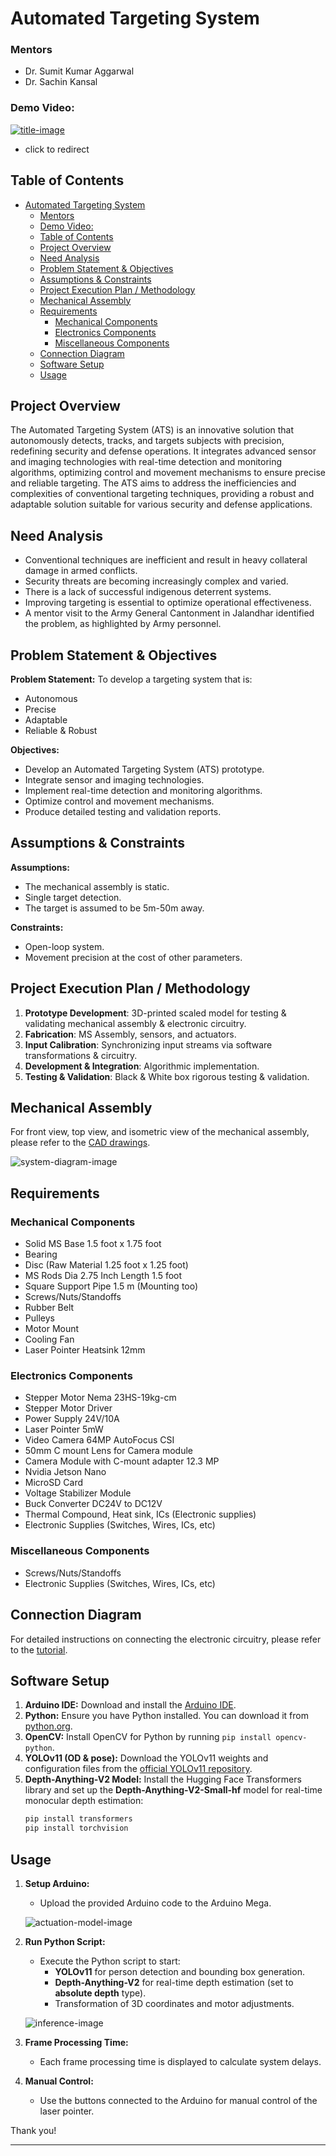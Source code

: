 # Automated Targeting System

### Mentors

- Dr. Sumit Kumar Aggarwal
- Dr. Sachin Kansal

### Demo Video:
   [![title-image](images/panel.png)](https://www.youtube.com/shorts/NITKZo-mhZE)
- click to redirect

## Table of Contents

- [Automated Targeting System](#automated-targeting-system)
    - [Mentors](#mentors)
    - [Demo Video:](#demo-video)
  - [Table of Contents](#table-of-contents)
  - [Project Overview](#project-overview)
  - [Need Analysis](#need-analysis)
  - [Problem Statement \& Objectives](#problem-statement--objectives)
  - [Assumptions \& Constraints](#assumptions--constraints)
  - [Project Execution Plan / Methodology](#project-execution-plan--methodology)
  - [Mechanical Assembly](#mechanical-assembly)
  - [Requirements](#requirements)
    - [Mechanical Components](#mechanical-components)
    - [Electronics Components](#electronics-components)
    - [Miscellaneous Components](#miscellaneous-components)
  - [Connection Diagram](#connection-diagram)
  - [Software Setup](#software-setup)
  - [Usage](#usage)

## Project Overview

The Automated Targeting System (ATS) is an innovative solution that autonomously detects, tracks, and targets subjects with precision, redefining security and defense operations. It integrates advanced sensor and imaging technologies with real-time detection and monitoring algorithms, optimizing control and movement mechanisms to ensure precise and reliable targeting. The ATS aims to address the inefficiencies and complexities of conventional targeting techniques, providing a robust and adaptable solution suitable for various security and defense applications.

## Need Analysis

- Conventional techniques are inefficient and result in heavy collateral damage in armed conflicts.
- Security threats are becoming increasingly complex and varied.
- There is a lack of successful indigenous deterrent systems.
- Improving targeting is essential to optimize operational effectiveness.
- A mentor visit to the Army General Cantonment in Jalandhar identified the problem, as highlighted by Army personnel.

## Problem Statement & Objectives

**Problem Statement:**
To develop a targeting system that is:
- Autonomous
- Precise
- Adaptable
- Reliable & Robust

**Objectives:**
- Develop an Automated Targeting System (ATS) prototype.
- Integrate sensor and imaging technologies.
- Implement real-time detection and monitoring algorithms.
- Optimize control and movement mechanisms.
- Produce detailed testing and validation reports.

## Assumptions & Constraints

**Assumptions:**
- The mechanical assembly is static.
- Single target detection.
- The target is assumed to be 5m-50m away.

**Constraints:**
- Open-loop system.
- Movement precision at the cost of other parameters.

## Project Execution Plan / Methodology

1. **Prototype Development**: 3D-printed scaled model for testing & validating mechanical assembly & electronic circuitry.
2. **Fabrication**: MS Assembly, sensors, and actuators.
3. **Input Calibration**: Synchronizing input streams via software transformations & circuitry.
4. **Development & Integration**: Algorithmic implementation.
5. **Testing & Validation**: Black & White box rigorous testing & validation.

## Mechanical Assembly

For front view, top view, and isometric view of the mechanical assembly, please refer to the [CAD drawings](doc/CAD_final.pdf).

![system-diagram-image](images/chart.png)

## Requirements

### Mechanical Components

- Solid MS Base 1.5 foot x 1.75 foot
- Bearing
- Disc (Raw Material 1.25 foot x 1.25 foot)
- MS Rods Dia 2.75 Inch Length 1.5 foot
- Square Support Pipe 1.5 m (Mounting too)
- Screws/Nuts/Standoffs
- Rubber Belt
- Pulleys
- Motor Mount
- Cooling Fan
- Laser Pointer Heatsink 12mm

### Electronics Components

- Stepper Motor Nema 23HS-19kg-cm
- Stepper Motor Driver
- Power Supply 24V/10A
- Laser Pointer 5mW
- Video Camera 64MP AutoFocus CSI
- 50mm C mount Lens for Camera module
- Camera Module with C-mount adapter 12.3 MP
- Nvidia Jetson Nano
- MicroSD Card
- Voltage Stabilizer Module
- Buck Converter DC24V to DC12V
- Thermal Compound, Heat sink, ICs (Electronic supplies)
- Electronic Supplies (Switches, Wires, ICs, etc)

### Miscellaneous Components

- Screws/Nuts/Standoffs
- Electronic Supplies (Switches, Wires, ICs, etc)

## Connection Diagram

For detailed instructions on connecting the electronic circuitry, please refer to the [tutorial](doc/Tutorial.pdf).

## Software Setup

1. **Arduino IDE:** Download and install the [Arduino IDE](https://www.arduino.cc/en/software).
2. **Python:** Ensure you have Python installed. You can download it from [python.org](https://www.python.org/downloads/).
3. **OpenCV:** Install OpenCV for Python by running `pip install opencv-python`.
4. **YOLOv11 (OD & pose):** Download the YOLOv11 weights and configuration files from the [official YOLOv11 repository](https://github.com/ultralytics/ultralytics).
5. **Depth-Anything-V2 Model:** Install the Hugging Face Transformers library and set up the **Depth-Anything-V2-Small-hf** model for real-time monocular depth estimation:
   ```bash
   pip install transformers
   pip install torchvision
   ```

## Usage

1. **Setup Arduino:**
   - Upload the provided Arduino code to the Arduino Mega.

   ![actuation-model-image](images/actuation_arduino.png)

2. **Run Python Script:**
   - Execute the Python script to start:
     - **YOLOv11** for person detection and bounding box generation.
     - **Depth-Anything-V2** for real-time depth estimation (set to **absolute depth** type).
     - Transformation of 3D coordinates and motor adjustments.

   ![inference-image](images/inference.png)

3. **Frame Processing Time:**
   - Each frame processing time is displayed to calculate system delays.

4. **Manual Control:**
   - Use the buttons connected to the Arduino for manual control of the laser pointer.

Thank you!

--- 